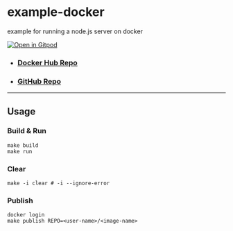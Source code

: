 # example-docker

example for running a node.js server on docker

[![Open in Gitpod](https://gitpod.io/button/open-in-gitpod.svg)](https://gitpod.io/#https://github.com/lorekkusu/example-docker)

- ### [Docker Hub Repo](https://github.com/lorekkusu/example-docker)
- ### [GitHub Repo](https://github.com/lorekkusu/example-docker)

---

## Usage

### Build & Run

```shell
make build
make run
```

### Clear

```shell
make -i clear # -i --ignore-error
```

### Publish

```shell
docker login
make publish REPO=<user-name>/<image-name>
```
